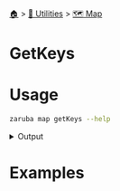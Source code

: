 <!--startTocHeader-->
[🏠](../../README.md) > [🔧 Utilities](../README.md) > [🗺️ Map](README.md)
# GetKeys
<!--endTocHeader-->

# Usage

<!--startCode-->
```bash
zaruba map getKeys --help
```
 
<details>
<summary>Output</summary>
 
```````
Return a jsonStringList containing all keys in a jsonMap

Usage:
  zaruba map getKeys <jsonMap> [flags]

Examples:

> zaruba map getKeys '{"server": "localhost", "port": 3306}' server
["server", "port"]


Flags:
  -h, --help   help for getKeys
```````
</details>
<!--endCode-->

# Examples



<!--startTocSubTopic-->
<!--endTocSubTopic-->